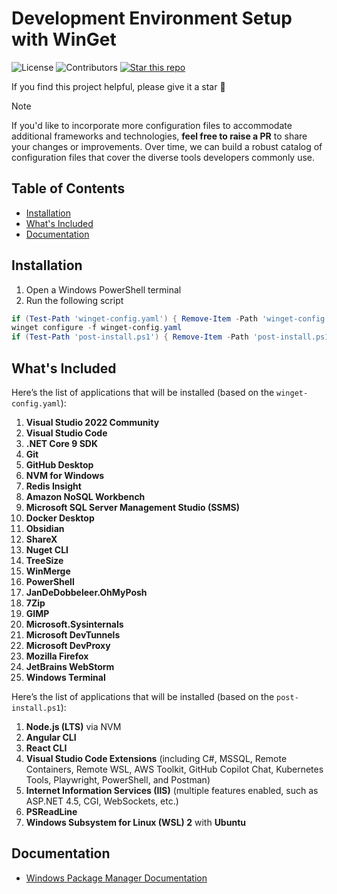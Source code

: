 # Development Environment Setup with WinGet

![License](https://img.shields.io/badge/license-MIT-blue.svg)
![Contributors](https://img.shields.io/github/contributors/devexlead/onboarding-winget)
[![Star this repo](https://img.shields.io/github/stars/devexlead/onboarding-winget?style=social)](https://github.com/devexlead/onboarding-winget/stargazers)

If you find this project helpful, please give it a star 🌟

> [!NOTE]
> If you'd like to incorporate more configuration files to accommodate additional frameworks and technologies, **feel free to raise a PR** to share your changes or improvements. Over time, we can build a robust catalog of configuration files that cover the diverse tools developers commonly use.

## Table of Contents

- [Installation](#installation)
- [What's Included](#whats-included)
- [Documentation](#documentation)

## Installation

1. Open a Windows PowerShell terminal
2. Run the following script

```powershell
if (Test-Path 'winget-config.yaml') { Remove-Item -Path 'winget-config.yaml' -Force }; Invoke-WebRequest -Uri 'https://raw.githubusercontent.com/devexlead/onboarding-winget/refs/heads/main/winget-config.yaml' -OutFile 'winget-config.yaml' -Headers @{"Cache-Control"="no-cache"};
winget configure -f winget-config.yaml
if (Test-Path 'post-install.ps1') { Remove-Item -Path 'post-install.ps1' -Force }; Invoke-WebRequest -Uri 'https://raw.githubusercontent.com/devexlead/onboarding-winget/refs/heads/main/post-install.ps1' -OutFile 'post-install.ps1' -Headers @{"Cache-Control"="no-cache"}; .\post-install.ps1
```

## What's Included

Here’s the list of applications that will be installed (based on the `winget-config.yaml`):

1. **Visual Studio 2022 Community**  
2. **Visual Studio Code**  
3. **.NET Core 9 SDK**  
4. **Git**  
5. **GitHub Desktop**  
6. **NVM for Windows**  
7. **Redis Insight**  
8. **Amazon NoSQL Workbench**  
9. **Microsoft SQL Server Management Studio (SSMS)**
10. **Docker Desktop**
11. **Obsidian**
12. **ShareX**
13. **Nuget CLI**
14. **TreeSize**
15. **WinMerge**
16. **PowerShell**
17. **JanDeDobbeleer.OhMyPosh**
18. **7Zip**
19. **GIMP**
20. **Microsoft.Sysinternals**
21. **Microsoft DevTunnels**
22. **Microsoft DevProxy**
23. **Mozilla Firefox**
24. **JetBrains WebStorm**
25. **Windows Terminal**

Here’s the list of applications that will be installed (based on the `post-install.ps1`):

1. **Node.js (LTS)** via NVM  
2. **Angular CLI**  
3. **React CLI**  
4. **Visual Studio Code Extensions** (including C#, MSSQL, Remote Containers, Remote WSL, AWS Toolkit, GitHub Copilot Chat, Kubernetes Tools, Playwright, PowerShell, and Postman)  
5. **Internet Information Services (IIS)** (multiple features enabled, such as ASP.NET 4.5, CGI, WebSockets, etc.)  
6. **PSReadLine**
7. **Windows Subsystem for Linux (WSL) 2** with **Ubuntu**
  
## Documentation

- [Windows Package Manager Documentation](https://learn.microsoft.com/en-us/windows/package-manager/)
